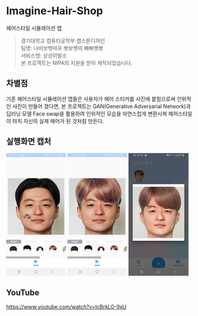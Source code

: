 # Imagine-Hair-Shop
헤어스타일 시뮬레이션 앱

> 경기대학교 컴퓨터공학부 캡스톤디자인 <br>
> 팀명: 나비보벳따우 뽀보벳띠 빠삐벳뽀 <br>
> 서비스명: 상상이발소 <br>
> 본 프로젝트는 NIPA의 지원을 받아 제작되었습니다. <br>

## 차별점
기존 헤어스타일 시뮬레이션 앱들은 사용자가 헤어 스티커를 사진에 붙힘으로써 인위적인 사진이 만들어 졌다면, 본 프로젝트는 GAN(Generative Adversarial Network)과 딥러닝 모델 Face swap을 활용하여 인위적인 모습을 자연스럽게 변환시켜 헤어스타일이 마치 자신의 실제 헤어가 된 것처럼 만든다.

## 실행화면 캡처
<img src="android/images/before_styling2.jpg" width="32%">  <img src="android/images/after_styling.jpg" width="32%">  <img src="android/images/after_process.jpg" width="32%">

## YouTube
https://www.youtube.com/watch?v=IcBrkL0-9xU


